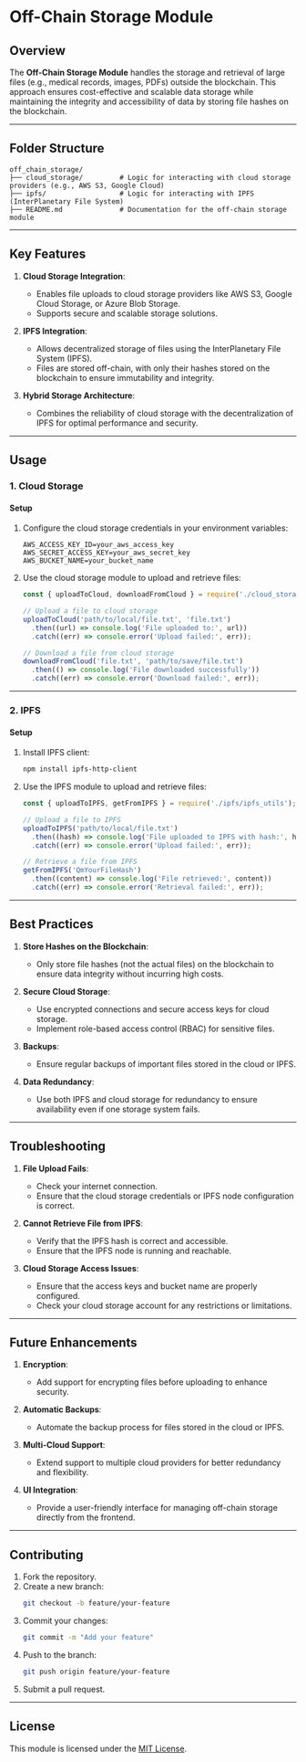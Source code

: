 # **Off-Chain Storage Module**

## **Overview**

The **Off-Chain Storage Module** handles the storage and retrieval of large files (e.g., medical records, images, PDFs) outside the blockchain. This approach ensures cost-effective and scalable data storage while maintaining the integrity and accessibility of data by storing file hashes on the blockchain.

---

## **Folder Structure**

```plaintext
off_chain_storage/
├── cloud_storage/         # Logic for interacting with cloud storage providers (e.g., AWS S3, Google Cloud)
├── ipfs/                  # Logic for interacting with IPFS (InterPlanetary File System)
├── README.md              # Documentation for the off-chain storage module
```

---

## **Key Features**

1. **Cloud Storage Integration**:
   - Enables file uploads to cloud storage providers like AWS S3, Google Cloud Storage, or Azure Blob Storage.
   - Supports secure and scalable storage solutions.

2. **IPFS Integration**:
   - Allows decentralized storage of files using the InterPlanetary File System (IPFS).
   - Files are stored off-chain, with only their hashes stored on the blockchain to ensure immutability and integrity.

3. **Hybrid Storage Architecture**:
   - Combines the reliability of cloud storage with the decentralization of IPFS for optimal performance and security.

---

## **Usage**

### **1. Cloud Storage**

#### **Setup**
1. Configure the cloud storage credentials in your environment variables:
   ```plaintext
   AWS_ACCESS_KEY_ID=your_aws_access_key
   AWS_SECRET_ACCESS_KEY=your_aws_secret_key
   AWS_BUCKET_NAME=your_bucket_name
   ```

2. Use the cloud storage module to upload and retrieve files:
   ```javascript
   const { uploadToCloud, downloadFromCloud } = require('./cloud_storage/cloud_utils');

   // Upload a file to cloud storage
   uploadToCloud('path/to/local/file.txt', 'file.txt')
     .then((url) => console.log('File uploaded to:', url))
     .catch((err) => console.error('Upload failed:', err));

   // Download a file from cloud storage
   downloadFromCloud('file.txt', 'path/to/save/file.txt')
     .then(() => console.log('File downloaded successfully'))
     .catch((err) => console.error('Download failed:', err));
   ```

---

### **2. IPFS**

#### **Setup**
1. Install IPFS client:
   ```bash
   npm install ipfs-http-client
   ```

2. Use the IPFS module to upload and retrieve files:
   ```javascript
   const { uploadToIPFS, getFromIPFS } = require('./ipfs/ipfs_utils');

   // Upload a file to IPFS
   uploadToIPFS('path/to/local/file.txt')
     .then((hash) => console.log('File uploaded to IPFS with hash:', hash))
     .catch((err) => console.error('Upload failed:', err));

   // Retrieve a file from IPFS
   getFromIPFS('QmYourFileHash')
     .then((content) => console.log('File retrieved:', content))
     .catch((err) => console.error('Retrieval failed:', err));
   ```

---

## **Best Practices**

1. **Store Hashes on the Blockchain**:
   - Only store file hashes (not the actual files) on the blockchain to ensure data integrity without incurring high costs.

2. **Secure Cloud Storage**:
   - Use encrypted connections and secure access keys for cloud storage.
   - Implement role-based access control (RBAC) for sensitive files.

3. **Backups**:
   - Ensure regular backups of important files stored in the cloud or IPFS.

4. **Data Redundancy**:
   - Use both IPFS and cloud storage for redundancy to ensure availability even if one storage system fails.

---

## **Troubleshooting**

1. **File Upload Fails**:
   - Check your internet connection.
   - Ensure that the cloud storage credentials or IPFS node configuration is correct.

2. **Cannot Retrieve File from IPFS**:
   - Verify that the IPFS hash is correct and accessible.
   - Ensure that the IPFS node is running and reachable.

3. **Cloud Storage Access Issues**:
   - Ensure that the access keys and bucket name are properly configured.
   - Check your cloud storage account for any restrictions or limitations.

---

## **Future Enhancements**

1. **Encryption**:
   - Add support for encrypting files before uploading to enhance security.

2. **Automatic Backups**:
   - Automate the backup process for files stored in the cloud or IPFS.

3. **Multi-Cloud Support**:
   - Extend support to multiple cloud providers for better redundancy and flexibility.

4. **UI Integration**:
   - Provide a user-friendly interface for managing off-chain storage directly from the frontend.

---

## **Contributing**

1. Fork the repository.
2. Create a new branch:
   ```bash
   git checkout -b feature/your-feature
   ```
3. Commit your changes:
   ```bash
   git commit -m "Add your feature"
   ```
4. Push to the branch:
   ```bash
   git push origin feature/your-feature
   ```
5. Submit a pull request.

---

## **License**

This module is licensed under the [MIT License](../LICENSE).

